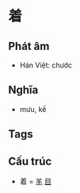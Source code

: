 # 着

## Phát âm
* Hán Việt: chước

## Nghĩa
* mưu, kế

## Tags


## Cấu trúc
* 着 = [羊](羊.md) [目](目.md)

<script>window.HANZI_FIELD='着';</script>